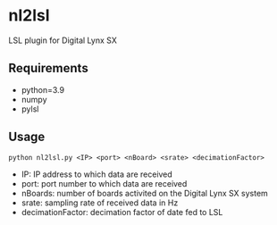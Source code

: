 # nl2lsl
LSL plugin for Digital Lynx SX

## Requirements
- python=3.9
- numpy
- pylsl

## Usage
```
python nl2lsl.py <IP> <port> <nBoard> <srate> <decimationFactor>
```
- IP: IP address to which data are received
- port: port number to which data are received
- nBoards: number of boards activited on the Digital Lynx SX system
- srate: sampling rate of received data in Hz
- decimationFactor: decimation factor of date fed to LSL
